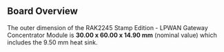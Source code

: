 ## Board Overview

<rk-img
  src="/assets/images/datasheet/rak2245-stamp/board-overview/roohsofgitzlzhbea2vz.jpg"
  width="60%"
  figure-number="1"
  caption="RAK2245 Stamp Edition Board Dimension"
/>

The outer dimension of the RAK2245 Stamp Edition - LPWAN Gateway Concentrator Module is **30.00 x 60.00 x 14.90 mm** (nominal value) which includes the
9.50 mm heat sink.
